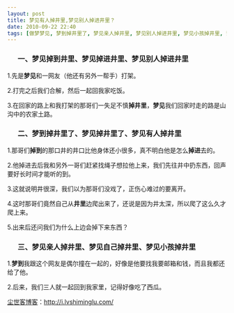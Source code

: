```yaml
---
layout: post
title: 梦见有人掉井里,梦见别人掉进井里？
date: 2010-09-22 22:40
tags: [做梦梦见, 梦到掉井里了, 梦见亲人掉井里, 梦见别人掉进井里, 梦见小孩掉井里, 梦见掉井里了, 梦见掉到井里, 梦见掉进井里, 梦见有人掉井里, 梦见自己掉井里, 每月记梦]
---
```

<ol>
<h3>一、梦见掉到井里、梦见掉进井里、梦见别人掉进井里</h3>
</ol>
1.先是<strong>梦见</strong>和一网友（他还有另外一帮手）打架。

2.打完之后我们合解，然后一起回我家吃饭。

3.在回家的路上和我打架的那哥们一失足不慎<strong>掉井里</strong>，<strong>梦见</strong>我们回家时走的路是山沟中的农家土路。
<ol>
<h3>二、梦到掉井里了、梦见掉井里了、梦见有人掉井里</h3>
</ol>
1.那哥们<strong>掉到</strong>的那口井的井口比他身体还小很多，真不明白他是怎么<strong>掉进</strong>去的。

2.他掉进去后我和另外一哥们赶紧找绳子想拉他上来，我们先往井中扔东西，回声要好长时间才能听的到。

3.这就说明井很深，我们以为那哥们没戏了，正伤心难过的要离开。

4.这时那哥们竟然自己从<strong>井里</strong>边爬出来了，还说是因为井太深，所以爬了这么久才爬上来。

5.出来后还问我们为什么上边会掉下来东西？
<ol>
<h3>三、梦见亲人掉井里、梦见自己掉井里、梦见小孩掉井里</h3>
</ol>
1.<strong>梦到</strong>我跟这个网友是偶尔撞在一起的，好像是他要找我要邮箱和钱，而且我都还给了他。

2.后来，我们三人就一起回到我家里，记得好像吃了西瓜。

<a href="http://i.lvshiminglu.com/">尘世客博客</a>：<a href="http://i.lvshiminglu.com/">http://i.lvshiminglu.com/</a>

